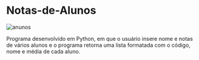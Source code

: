 # Notas-de-Alunos
![anunos](https://user-images.githubusercontent.com/121234114/218136764-1610eeac-d833-4396-9a21-f788b6b7e698.png)

Programa desenvolvido em Python, em que o usuário insere nome e notas de vários alunos e o programa retorna uma lista formatada com o código, nome e média de cada aluno.
